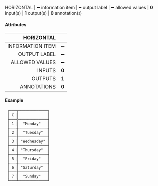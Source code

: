 HORIZONTAL | ➖ information item | ➖ output label | ➖ allowed values | **0** input(s) | **1** output(s) | **0** annotation(s)

#### Attributes

|       HORIZONTAL |       |
|-----------------:|:-----:|
| INFORMATION ITEM |   ➖   |
|     OUTPUT LABEL |   ➖   |
|   ALLOWED VALUES |   ➖   |
|           INPUTS | **0** |
|          OUTPUTS | **1** |
|      ANNOTATIONS | **0** |

#### Example

```text
 ┌───╥─────────────┐
 │ C ║             │
 ╞═══╬═════════════╡
 │ 1 ║  "Monday"   │
 ├───╫─────────────┤
 │ 2 ║  "Tuesday"  │
 ├───╫─────────────┤
 │ 3 ║ "Wednesday" │
 ├───╫─────────────┤
 │ 4 ║ "Thursday"  │
 ├───╫─────────────┤
 │ 5 ║  "Friday"   │
 ├───╫─────────────┤
 │ 6 ║ "Saturday"  │
 ├───╫─────────────┤
 │ 7 ║  "Sunday"   │
 └───╨─────────────┘
```